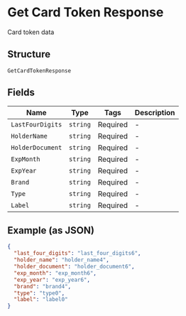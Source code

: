 
# Get Card Token Response

Card token data

## Structure

`GetCardTokenResponse`

## Fields

| Name | Type | Tags | Description |
|  --- | --- | --- | --- |
| `LastFourDigits` | `string` | Required | - |
| `HolderName` | `string` | Required | - |
| `HolderDocument` | `string` | Required | - |
| `ExpMonth` | `string` | Required | - |
| `ExpYear` | `string` | Required | - |
| `Brand` | `string` | Required | - |
| `Type` | `string` | Required | - |
| `Label` | `string` | Required | - |

## Example (as JSON)

```json
{
  "last_four_digits": "last_four_digits6",
  "holder_name": "holder_name4",
  "holder_document": "holder_document6",
  "exp_month": "exp_month6",
  "exp_year": "exp_year6",
  "brand": "brand4",
  "type": "type0",
  "label": "label0"
}
```

